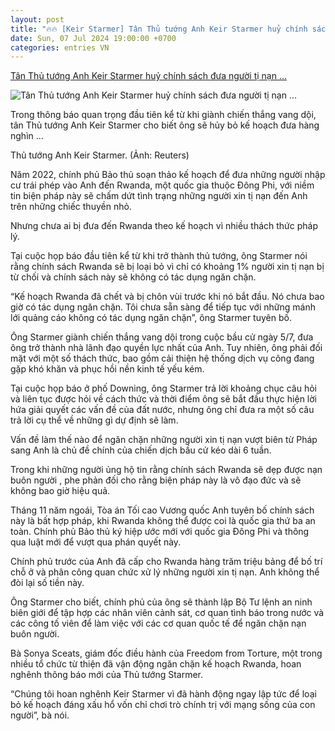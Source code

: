 ```yaml
---
layout: post
title: "🔥🔥 [Keir Starmer] Tân Thủ tướng Anh Keir Starmer huỷ chính sách đưa người tị nạn ..."
date: Sun, 07 Jul 2024 19:00:00 +0700
categories: entries VN
---
```

[Tân Thủ tướng Anh Keir Starmer huỷ chính sách đưa người tị nạn ...](https://cafef.vn/tan-thu-tuong-anh-keir-starmer-huy-chinh-sach-dua-nguoi-ti-nan-den-chau-phi-188240707165535257.chn)

![Tân Thủ tướng Anh Keir Starmer huỷ chính sách đưa người tị nạn ...](https://cafefcdn.com/zoom/600_315/203337114487263232/2024/7/7/avatar1720345977425-17203459777331274551003.png)

Trong thông báo quan trọng đầu tiên kể từ khi giành chiến thắng vang dội, tân Thủ tướng Anh Keir Starmer cho biết ông sẽ hủy bỏ kế hoạch đưa hàng nghìn ...

Thủ tướng Anh Keir Starmer. (Ảnh: Reuters)

Năm 2022, chính phủ Bảo thủ soạn thảo kế hoạch để đưa những người nhập cư trái phép vào Anh đến Rwanda, một quốc gia thuộc Đông Phi, với niềm tin biện pháp này sẽ chấm dứt tình trạng những người xin tị nạn đến Anh trên những chiếc thuyền nhỏ.

Nhưng chưa ai bị đưa đến Rwanda theo kế hoạch vì nhiều thách thức pháp lý.

Tại cuộc họp báo đầu tiên kể từ khi trở thành thủ tướng, ông Starmer nói rằng chính sách Rwanda sẽ bị loại bỏ vì chỉ có khoảng 1% người xin tị nạn bị từ chối và chính sách này sẽ không có tác dụng ngăn chặn.

“Kế hoạch Rwanda đã chết và bị chôn vùi trước khi nó bắt đầu. Nó chưa bao giờ có tác dụng ngăn chặn. Tôi chưa sẵn sàng để tiếp tục với những mánh lới quảng cáo không có tác dụng ngăn chặn”, ông Starmer tuyên bố.

Ông Starmer giành chiến thắng vang dội trong cuộc bầu cử ngày 5/7, đưa ông trở thành nhà lãnh đạo quyền lực nhất của Anh. Tuy nhiên, ông phải đối mặt với một số thách thức, bao gồm cải thiện hệ thống dịch vụ công đang gặp khó khăn và phục hồi nền kinh tế yếu kém.

Tại cuộc họp báo ở phố Downing, ông Starmer trả lời khoảng chục câu hỏi và liên tục được hỏi về cách thức và thời điểm ông sẽ bắt đầu thực hiện lời hứa giải quyết các vấn đề của đất nước, nhưng ông chỉ đưa ra một số câu trả lời cụ thể về những gì dự định sẽ làm.

Vấn đề làm thế nào để ngăn chặn những người xin tị nạn vượt biên từ Pháp sang Anh là chủ đề chính của chiến dịch bầu cử kéo dài 6 tuần.

Trong khi những người ủng hộ tin rằng chính sách Rwanda sẽ dẹp được nạn buôn người , phe phản đối cho rằng biện pháp này là vô đạo đức và sẽ không bao giờ hiệu quả.

Tháng 11 năm ngoái, Tòa án Tối cao Vương quốc Anh tuyên bố chính sách này là bất hợp pháp, khi Rwanda không thể được coi là quốc gia thứ ba an toàn. Chính phủ Bảo thủ ký hiệp ước mới với quốc gia Đông Phi và thông qua luật mới để vượt qua phán quyết này.

Chính phủ trước của Anh đã cấp cho Rwanda hàng trăm triệu bảng để bố trí chỗ ở và phân công quan chức xử lý những người xin tị nạn. Anh không thể đòi lại số tiền này.

Ông Starmer cho biết, chính phủ của ông sẽ thành lập Bộ Tư lệnh an ninh biên giới để tập hợp các nhân viên cảnh sát, cơ quan tình báo trong nước và các công tố viên để làm việc với các cơ quan quốc tế để ngăn chặn nạn buôn người.

Bà Sonya Sceats, giám đốc điều hành của Freedom from Torture, một trong nhiều tổ chức từ thiện đã vận động ngăn chặn kế hoạch Rwanda, hoan nghênh thông báo mới của Thủ tướng Starmer.

“Chúng tôi hoan nghênh Keir Starmer vì đã hành động ngay lập tức để loại bỏ kế hoạch đáng xấu hổ vốn chỉ chơi trò chính trị với mạng sống của con người”, bà nói.

